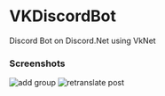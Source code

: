 # VKDiscordBot
Discord Bot on Discord.Net using VkNet
### Screenshots
![add group](https://github.com/Huex/VKDiscordBot/blob/master/docs/screenshots/add%20group.png?raw=true)
![retranslate post](https://github.com/Huex/VKDiscordBot/blob/master/docs/screenshots/retranslate%20of%20post.png?raw=true)
